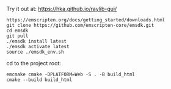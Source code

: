 Try it out at: https://hka.github.io/raylib-gui/

```
https://emscripten.org/docs/getting_started/downloads.html
git clone https://github.com/emscripten-core/emsdk.git
cd emsdk
git pull
./emsdk install latest
./emsdk activate latest
source ./emsdk_env.sh
```

cd to the project root:
```
emcmake cmake -DPLATFORM=Web -S . -B build_html
cmake --build build_html
```
